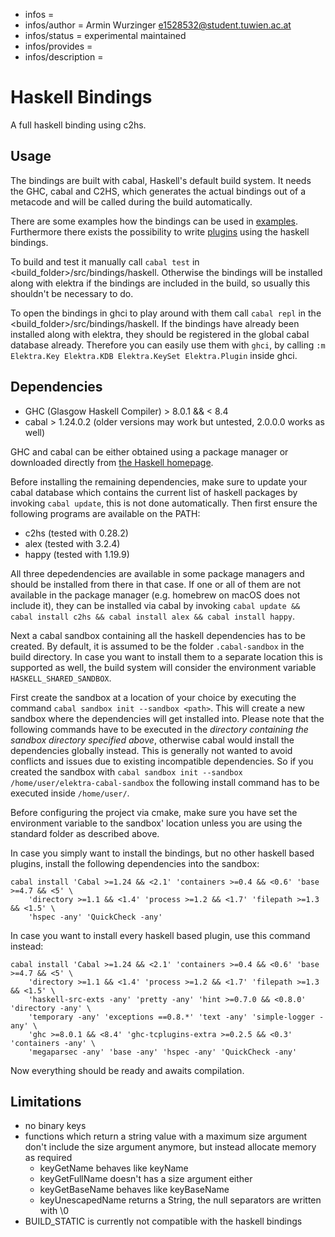 - infos =
- infos/author = Armin Wurzinger <e1528532@student.tuwien.ac.at>
- infos/status = experimental maintained
- infos/provides =
- infos/description =

# Haskell Bindings
A full haskell binding using c2hs.

## Usage
The bindings are built with cabal, Haskell's default build system. It needs the 
GHC, cabal and C2HS, which generates the actual bindings out of a metacode and 
will be called during the build automatically.

There are some examples how the bindings can be used in
[examples](examples/). Furthermore there exists the possibility 
to write [plugins](/src/plugins/haskell/) using the haskell bindings.

To build and test it manually call `cabal test` in <build_folder>/src/bindings/haskell.
Otherwise the bindings will be installed along with elektra if the bindings are included 
in the build, so usually this shouldn't be necessary to do.

To open the bindings in ghci to play around with them call
`cabal repl` in the <build_folder>/src/bindings/haskell. 
If the bindings have already been installed along with elektra, they should be 
registered in the global cabal database already. Therefore you can easily use 
them with `ghci`, by calling `:m Elektra.Key Elektra.KDB Elektra.KeySet Elektra.Plugin`
inside ghci.

## Dependencies

- GHC (Glasgow Haskell Compiler) > 8.0.1 && < 8.4
- cabal > 1.24.0.2  (older versions may work but untested, 2.0.0.0 works as well)

GHC and cabal can be either obtained using a package manager or downloaded directly
from [the Haskell homepage](https://www.haskell.org/platform/). 

Before installing the remaining dependencies, make sure to update your cabal database
which contains the current list of haskell packages by invoking `cabal update`, this
is not done automatically. Then first ensure the following programs are available on
the PATH:

- c2hs (tested with 0.28.2)
- alex (tested with 3.2.4)
- happy (tested with 1.19.9)

All three depedendencies are available in some package managers and should be installed from 
there in that case. If one or all of them are not available in the package manager 
(e.g. homebrew on macOS does not include it), they can be installed via cabal by invoking 
`cabal update && cabal install c2hs && cabal install alex && cabal install happy`.

Next a cabal sandbox containing all the haskell dependencies has to be created. By 
default, it is assumed to be the folder `.cabal-sandbox` in the build directory.
In case you want to install them to a separate location this is supported as well,
the build system will consider the environment variable `HASKELL_SHARED_SANDBOX`.

First create the sandbox at a location of your choice by executing the command 
`cabal sandbox init --sandbox <path>`. This will create a new sandbox where the
dependencies will get installed into. Please note that the following commands have to
be executed in the *directory containing the sandbox directory specified above*,
otherwise cabal would install the dependencies globally instead. This is generally not
wanted to avoid conflicts and issues due to existing incompatible dependencies. So if you
created the sandbox with `cabal sandbox init --sandbox /home/user/elektra-cabal-sandbox`
the following install command has to be executed inside `/home/user/`.

Before configuring the project via cmake, make sure you have set the environment variable 
to the sandbox' location unless you are using the standard folder as described above.

In case you simply want to install the bindings, but no other haskell based plugins, 
install the following dependencies into the sandbox:

```
cabal install 'Cabal >=1.24 && <2.1' 'containers >=0.4 && <0.6' 'base >=4.7 && <5' \
	'directory >=1.1 && <1.4' 'process >=1.2 && <1.7' 'filepath >=1.3 && <1.5' \
	'hspec -any' 'QuickCheck -any'
```

In case you want to install every haskell based plugin, use this command instead:

```
cabal install 'Cabal >=1.24 && <2.1' 'containers >=0.4 && <0.6' 'base >=4.7 && <5' \
	'directory >=1.1 && <1.4' 'process >=1.2 && <1.7' 'filepath >=1.3 && <1.5' \
	'haskell-src-exts -any' 'pretty -any' 'hint >=0.7.0 && <0.8.0' 'directory -any' \
	'temporary -any' 'exceptions ==0.8.*' 'text -any' 'simple-logger -any' \
	'ghc >=8.0.1 && <8.4' 'ghc-tcplugins-extra >=0.2.5 && <0.3' 'containers -any' \
	'megaparsec -any' 'base -any' 'hspec -any' 'QuickCheck -any'
```

Now everything should be ready and awaits compilation.

## Limitations

- no binary keys
- functions which return a string value with a maximum size argument don't 
  include the size argument anymore, but instead allocate memory as required
  	- keyGetName behaves like keyName
  	- keyGetFullName doesn't has a size argument either
  	- keyGetBaseName behaves like keyBaseName
  	- keyUnescapedName returns a String, the null separators are written with \0
- BUILD_STATIC is currently not compatible with the haskell bindings
